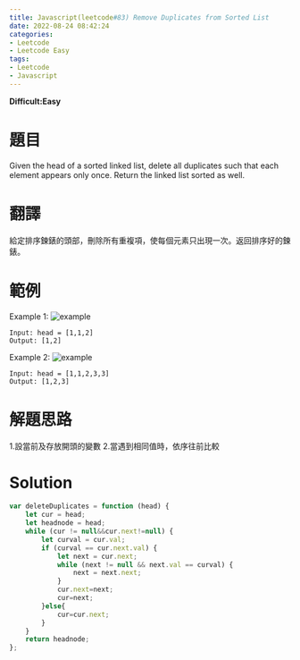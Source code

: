 ```yaml
---
title: Javascript(leetcode#83) Remove Duplicates from Sorted List
date: 2022-08-24 08:42:24
categories: 
- Leetcode 
- Leetcode Easy 
tags:
- Leetcode
- Javascript
---
```


**Difficult:Easy**



# 題目
Given the head of a sorted linked list, delete all duplicates such that each element appears only once. Return the linked list sorted as well.

<!--more-->
# 翻譯
給定排序鍊錶的頭部，刪除所有重複項，使每個元素只出現一次。返回排序好的鍊錶。


# 範例

Example 1:
![example](../image/leetcode/leetcode83_1.jpg "example")
```
Input: head = [1,1,2]
Output: [1,2]
```

Example 2:
![example](../image/leetcode/leetcode83_2.jpg "example")
```
Input: head = [1,1,2,3,3]
Output: [1,2,3]
```


# 解題思路
1.設當前及存放開頭的變數
2.當遇到相同值時，依序往前比較
# Solution
```Javascript
var deleteDuplicates = function (head) {
    let cur = head;
    let headnode = head;
    while (cur != null&&cur.next!=null) {
        let curval = cur.val;
        if (curval == cur.next.val) {
            let next = cur.next;
            while (next != null && next.val == curval) {
                next = next.next;
            }
            cur.next=next;
            cur=next;
        }else{
            cur=cur.next;
        }
    }
    return headnode;
};
```